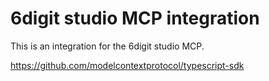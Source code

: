 # 6digit studio MCP integration

This is an integration for the 6digit studio MCP.

https://github.com/modelcontextprotocol/typescript-sdk